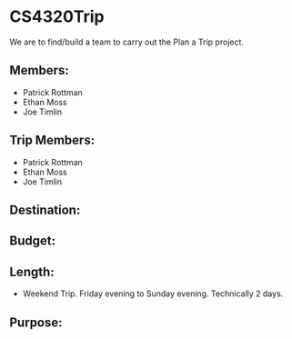 # CS4320Trip
We are to find/build a team to carry out the Plan a Trip project.

## Members:
* Patrick Rottman
* Ethan Moss
* Joe Timlin

## Trip Members:
* Patrick Rottman
* Ethan Moss
* Joe Timlin

## Destination:

## Budget:

## Length:
* Weekend Trip. Friday evening to Sunday evening. Technically 2 days.

## Purpose:
